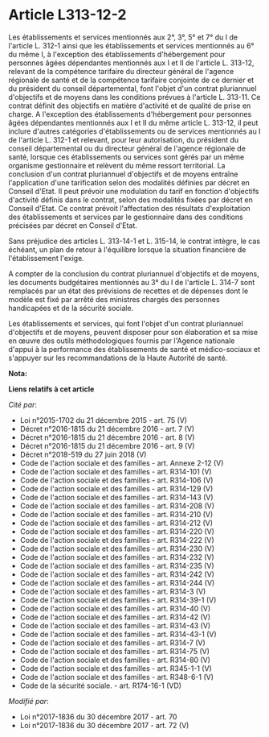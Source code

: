 # Article L313-12-2

Les établissements et services mentionnés aux 2°, 3°, 5° et 7° du I de l'article L. 312-1 ainsi que les établissements et
services mentionnés au 6° du même I, à l'exception des établissements d'hébergement pour personnes âgées dépendantes
mentionnés aux I et II de l'article L. 313-12, relevant de la compétence tarifaire du directeur général de l'agence régionale
de santé et de la compétence tarifaire conjointe de ce dernier et du président du conseil départemental, font l'objet d'un
contrat pluriannuel d'objectifs et de moyens dans les conditions prévues à l'article L. 313-11. Ce contrat définit des
objectifs en matière d'activité et de qualité de prise en charge. A l'exception des établissements d'hébergement pour
personnes âgées dépendantes mentionnés aux I et II du même article L. 313-12, il peut inclure d'autres catégories
d'établissements ou de services mentionnés au I de l'article L. 312-1 et relevant, pour leur autorisation, du président du
conseil départemental ou du directeur général de l'agence régionale de santé, lorsque ces établissements ou services sont
gérés par un même organisme gestionnaire et relèvent du même ressort territorial. La conclusion d'un contrat pluriannuel
d'objectifs et de moyens entraîne l'application d'une tarification selon des modalités définies par décret en Conseil d'Etat.
Il peut prévoir une modulation du tarif en fonction d'objectifs d'activité définis dans le contrat, selon des modalités
fixées par décret en Conseil d'Etat. Ce contrat prévoit l'affectation des résultats d'exploitation des établissements et
services par le gestionnaire dans des conditions précisées par décret en Conseil d'Etat.

Sans préjudice des articles L. 313-14-1 et L. 315-14, le contrat intègre, le cas échéant, un plan de retour à l'équilibre
lorsque la situation financière de l'établissement l'exige.

A compter de la conclusion du contrat pluriannuel d'objectifs et de moyens, les documents budgétaires mentionnés au 3° du I
de l'article L. 314-7 sont remplacés par un état des prévisions de recettes et de dépenses dont le modèle est fixé par arrêté
des ministres chargés des personnes handicapées et de la sécurité sociale.

Les établissements et services, qui font l'objet d'un contrat pluriannuel d'objectifs et de moyens, peuvent disposer pour son
élaboration et sa mise en œuvre des outils méthodologiques fournis par l'Agence nationale d'appui à la performance des
établissements de santé et médico-sociaux et s'appuyer sur les recommandations de la Haute Autorité de santé.

**Nota:**



**Liens relatifs à cet article**

_Cité par_:

  - Loi n°2015-1702 du 21 décembre 2015 - art. 75 (V)
  - Décret n°2016-1815 du 21 décembre 2016 - art. 7 (V)
  - Décret n°2016-1815 du 21 décembre 2016 - art. 8 (V)
  - Décret n°2016-1815 du 21 décembre 2016 - art. 9 (V)
  - Décret n°2018-519 du 27 juin 2018 (V)
  - Code de l'action sociale et des familles - art. Annexe 2-12 (V)
  - Code de l'action sociale et des familles - art. R314-101 (V)
  - Code de l'action sociale et des familles - art. R314-106 (V)
  - Code de l'action sociale et des familles - art. R314-129 (V)
  - Code de l'action sociale et des familles - art. R314-143 (V)
  - Code de l'action sociale et des familles - art. R314-208 (V)
  - Code de l'action sociale et des familles - art. R314-210 (V)
  - Code de l'action sociale et des familles - art. R314-212 (V)
  - Code de l'action sociale et des familles - art. R314-220 (V)
  - Code de l'action sociale et des familles - art. R314-222 (V)
  - Code de l'action sociale et des familles - art. R314-230 (V)
  - Code de l'action sociale et des familles - art. R314-232 (V)
  - Code de l'action sociale et des familles - art. R314-235 (V)
  - Code de l'action sociale et des familles - art. R314-242 (V)
  - Code de l'action sociale et des familles - art. R314-244 (V)
  - Code de l'action sociale et des familles - art. R314-3 (V)
  - Code de l'action sociale et des familles - art. R314-39-1 (V)
  - Code de l'action sociale et des familles - art. R314-40 (V)
  - Code de l'action sociale et des familles - art. R314-42 (V)
  - Code de l'action sociale et des familles - art. R314-43 (V)
  - Code de l'action sociale et des familles - art. R314-43-1 (V)
  - Code de l'action sociale et des familles - art. R314-7 (V)
  - Code de l'action sociale et des familles - art. R314-75 (V)
  - Code de l'action sociale et des familles - art. R314-80 (V)
  - Code de l'action sociale et des familles - art. R345-1-1 (V)
  - Code de l'action sociale et des familles - art. R348-6-1 (V)
  - Code de la sécurité sociale. - art. R174-16-1 (VD)

_Modifié par_:

  - Loi n°2017-1836 du 30 décembre 2017 - art. 70
  - Loi n°2017-1836 du 30 décembre 2017 - art. 72 (V)
